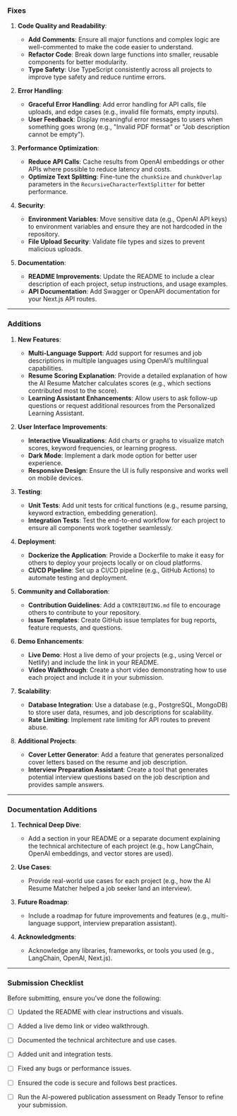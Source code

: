 
### **Fixes**

1. **Code Quality and Readability**:
   - **Add Comments**: Ensure all major functions and complex logic are well-commented to make the code easier to understand.
   - **Refactor Code**: Break down large functions into smaller, reusable components for better modularity.
   - **Type Safety**: Use TypeScript consistently across all projects to improve type safety and reduce runtime errors.

2. **Error Handling**:
   - **Graceful Error Handling**: Add error handling for API calls, file uploads, and edge cases (e.g., invalid file formats, empty inputs).
   - **User Feedback**: Display meaningful error messages to users when something goes wrong (e.g., "Invalid PDF format" or "Job description cannot be empty").

3. **Performance Optimization**:
   - **Reduce API Calls**: Cache results from OpenAI embeddings or other APIs where possible to reduce latency and costs.
   - **Optimize Text Splitting**: Fine-tune the `chunkSize` and `chunkOverlap` parameters in the `RecursiveCharacterTextSplitter` for better performance.

4. **Security**:
   - **Environment Variables**: Move sensitive data (e.g., OpenAI API keys) to environment variables and ensure they are not hardcoded in the repository.
   - **File Upload Security**: Validate file types and sizes to prevent malicious uploads.

5. **Documentation**:
   - **README Improvements**: Update the README to include a clear description of each project, setup instructions, and usage examples.
   - **API Documentation**: Add Swagger or OpenAPI documentation for your Next.js API routes.

---

### **Additions**

1. **New Features**:
   - **Multi-Language Support**: Add support for resumes and job descriptions in multiple languages using OpenAI’s multilingual capabilities.
   - **Resume Scoring Explanation**: Provide a detailed explanation of how the AI Resume Matcher calculates scores (e.g., which sections contributed most to the score).
   - **Learning Assistant Enhancements**: Allow users to ask follow-up questions or request additional resources from the Personalized Learning Assistant.

2. **User Interface Improvements**:
   - **Interactive Visualizations**: Add charts or graphs to visualize match scores, keyword frequencies, or learning progress.
   - **Dark Mode**: Implement a dark mode option for better user experience.
   - **Responsive Design**: Ensure the UI is fully responsive and works well on mobile devices.

3. **Testing**:
   - **Unit Tests**: Add unit tests for critical functions (e.g., resume parsing, keyword extraction, embedding generation).
   - **Integration Tests**: Test the end-to-end workflow for each project to ensure all components work together seamlessly.

4. **Deployment**:
   - **Dockerize the Application**: Provide a Dockerfile to make it easy for others to deploy your projects locally or on cloud platforms.
   - **CI/CD Pipeline**: Set up a CI/CD pipeline (e.g., GitHub Actions) to automate testing and deployment.

5. **Community and Collaboration**:
   - **Contribution Guidelines**: Add a `CONTRIBUTING.md` file to encourage others to contribute to your repository.
   - **Issue Templates**: Create GitHub issue templates for bug reports, feature requests, and questions.

6. **Demo Enhancements**:
   - **Live Demo**: Host a live demo of your projects (e.g., using Vercel or Netlify) and include the link in your README.
   - **Video Walkthrough**: Create a short video demonstrating how to use each project and include it in your submission.

7. **Scalability**:
   - **Database Integration**: Use a database (e.g., PostgreSQL, MongoDB) to store user data, resumes, and job descriptions for scalability.
   - **Rate Limiting**: Implement rate limiting for API routes to prevent abuse.

8. **Additional Projects**:
   - **Cover Letter Generator**: Add a feature that generates personalized cover letters based on the resume and job description.
   - **Interview Preparation Assistant**: Create a tool that generates potential interview questions based on the job description and provides sample answers.

---

### **Documentation Additions**

1. **Technical Deep Dive**:
   - Add a section in your README or a separate document explaining the technical architecture of each project (e.g., how LangChain, OpenAI embeddings, and vector stores are used).

2. **Use Cases**:
   - Provide real-world use cases for each project (e.g., how the AI Resume Matcher helped a job seeker land an interview).

3. **Future Roadmap**:
   - Include a roadmap for future improvements and features (e.g., multi-language support, interview preparation assistant).

4. **Acknowledgments**:
   - Acknowledge any libraries, frameworks, or tools you used (e.g., LangChain, OpenAI, Next.js).

---

### **Submission Checklist**

Before submitting, ensure you’ve done the following:
- [ ] Updated the README with clear instructions and visuals.
- [ ] Added a live demo link or video walkthrough.
- [ ] Documented the technical architecture and use cases.
- [ ] Added unit and integration tests.
- [ ] Fixed any bugs or performance issues.
- [ ] Ensured the code is secure and follows best practices.
- [ ] Run the AI-powered publication assessment on Ready Tensor to refine your submission.

